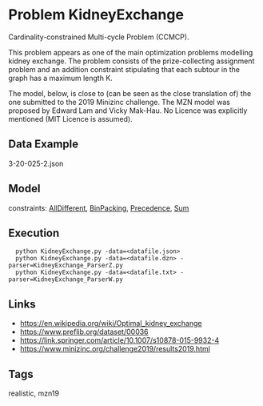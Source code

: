 # Problem KidneyExchange

Cardinality-constrained Multi-cycle Problem (CCMCP).

This problem appears as one of the main optimization problems modelling kidney exchange.
The problem consists of the prize-collecting assignment problem and an addition constraint stipulating that each subtour in the graph
has a maximum length K.

The model, below, is close to (can be seen as the close translation of) the one submitted to the 2019 Minizinc challenge.
The MZN model was proposed by Edward Lam and Vicky Mak-Hau.
No Licence was explicitly mentioned (MIT Licence is assumed).


## Data Example
  3-20-025-2.json

## Model
  constraints: [AllDifferent](http://pycsp.org/documentation/constraints/AllDifferent), [BinPacking](http://pycsp.org/documentation/constraints/BinPacking), [Precedence](http://pycsp.org/documentation/constraints/Precedence), [Sum](http://pycsp.org/documentation/constraints/Sum)

## Execution
```
  python KidneyExchange.py -data=<datafile.json>
  python KidneyExchange.py -data=<datafile.dzn> -parser=KidneyExchange_ParserZ.py
  python KidneyExchange.py -data=<datafile.txt> -parser=KidneyExchange_ParserW.py
```

## Links
  - https://en.wikipedia.org/wiki/Optimal_kidney_exchange
  - https://www.preflib.org/dataset/00036
  - https://link.springer.com/article/10.1007/s10878-015-9932-4
  - https://www.minizinc.org/challenge2019/results2019.html

## Tags
  realistic, mzn19
